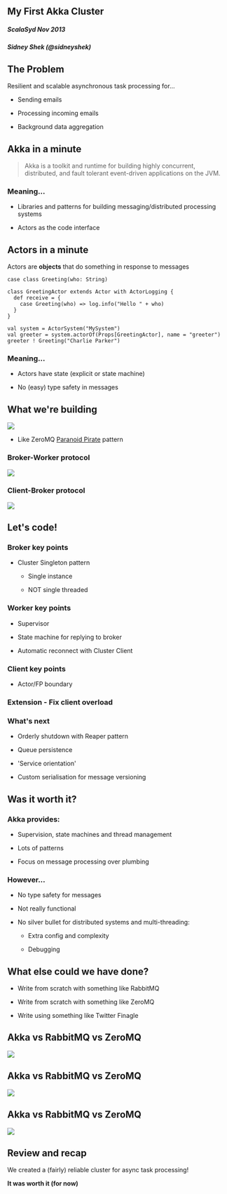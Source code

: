 ## My First Akka Cluster

##### ScalaSyd Nov 2013

##### Sidney Shek (@sidneyshek)



## The Problem

Resilient and scalable asynchronous task processing for...

   * Sending emails

   * Processing incoming emails

   * Background data aggregation



## Akka in a minute 

> Akka is a toolkit and runtime for building highly concurrent, distributed, and fault tolerant event-driven applications on the JVM.


### Meaning...

   * Libraries and patterns for building messaging/distributed processing systems

   * Actors as the code interface


## Actors in a minute

Actors are **objects** that do something in response to messages

    case class Greeting(who: String)
 
    class GreetingActor extends Actor with ActorLogging {
      def receive = {
        case Greeting(who) => log.info("Hello " + who)
      }
    }
 
    val system = ActorSystem("MySystem")
    val greeter = system.actorOf(Props[GreetingActor], name = "greeter")
    greeter ! Greeting("Charlie Parker")


### Meaning...

   * Actors have state (explicit or state machine)

   * No (easy) type safety in messages



## What we're building

   <img src="/scalasyd-first-akka-cluster/images/overall.png"/>

   * Like ZeroMQ [Paranoid Pirate](http://zguide.zeromq.org/php:chapter4#Robust-Reliable-Queuing-Paranoid-Pirate-Pattern) pattern


### Broker-Worker protocol

<img src="/scalasyd-first-akka-cluster/images/brokerworker.png"/>


### Client-Broker protocol

<img src="/scalasyd-first-akka-cluster/images/clientbroker.png"/>



## Let's code!


### Broker key points

   * Cluster Singleton pattern

      * Single instance

      * NOT single threaded


### Worker key points

   * Supervisor

   * State machine for replying to broker

   * Automatic reconnect with Cluster Client


### Client key points

   * Actor/FP boundary


### Extension - Fix client overload



### What's next

   * Orderly shutdown with Reaper pattern

   * Queue persistence

   * 'Service orientation'

   * Custom serialisation for message versioning 




## Was it worth it?


### Akka provides:

   * Supervision, state machines and thread management

   * Lots of patterns

   * Focus on message processing over plumbing


### However...

   * No type safety for messages

   * Not really functional

   * No silver bullet for distributed systems and multi-threading:

        * Extra config and complexity

        * Debugging



## What else could we have done?

   * Write from scratch with something like RabbitMQ

   * Write from scratch with something like ZeroMQ 

   * Write using something like Twitter Finagle


## Akka vs RabbitMQ vs ZeroMQ

<img src="/scalasyd-first-akka-cluster/images/overall.png"/>


## Akka vs RabbitMQ vs ZeroMQ

<img src="/scalasyd-first-akka-cluster/images/rabbitmq.png"/>


## Akka vs RabbitMQ vs ZeroMQ

<img src="/scalasyd-first-akka-cluster/images/zeromq.png"/>



## Review and recap

We created a (fairly) reliable cluster for async task processing!

**It was worth it (for now)**


